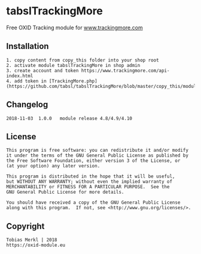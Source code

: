 # tabslTrackingMore
Free OXID Tracking module for www.trackingmore.com

## Installation

	1. copy content from copy_this folder into your shop root
	2. activate module tabslTrackingMore in shop admin
	3. create account and token https://www.trackingmore.com/api-index.html
	4. add token in [TrackingMore.php] (https://github.com/tabsl/tabslTrackingMore/blob/master/copy_this/modules/tabsl/tabslTrackingMore/core/libs/TrackingMore.php#L22)


## Changelog

	2018-11-03	1.0.0	module release 4.8/4.9/4.10
	
	
## License

    This program is free software: you can redistribute it and/or modify
    it under the terms of the GNU General Public License as published by
    the Free Software Foundation, either version 3 of the License, or
    (at your option) any later version.

    This program is distributed in the hope that it will be useful,
    but WITHOUT ANY WARRANTY; without even the implied warranty of
    MERCHANTABILITY or FITNESS FOR A PARTICULAR PURPOSE.  See the
    GNU General Public License for more details.

    You should have received a copy of the GNU General Public License
    along with this program.  If not, see <http://www.gnu.org/licenses/>.
    

## Copyright

	Tobias Merkl | 2018
	https://oxid-module.eu
